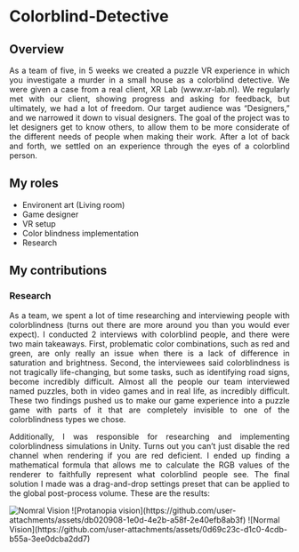 # Colorblind-Detective
## Overview
<p align="justify"> As a team of five, in 5 weeks we created a puzzle VR experience in which you investigate a murder in a small house as a colorblind detective. We were given a case from a real client, XR Lab (www.xr-lab.nl). We regularly met with our client, showing progress and asking for feedback, but ultimately, we had a lot of freedom. Our target audience was “Designers,” and we narrowed it down to visual designers. The goal of the project was to let designers get to know others, to allow them to be more considerate of the different needs of people when making their work. After a lot of back and forth, we settled on an experience through the eyes of a colorblind person. </p>

## My roles
+ Environent art (Living room)
+ Game designer
+ VR setup
+ Color blindness implementation
+ Research

## My contributions

### Research

<p align="justify"> As a team, we spent a lot of time researching and interviewing people with colorblindness (turns out there are more around you than you would ever expect). I conducted 2 interviews with colorblind people, and there were two main takeaways. First, problematic color combinations, such as red and green, are only really an issue when there is a lack of difference in saturation and brightness. Second, the interviewees said colorblindness is not tragically life-changing, but some tasks, such as identifying road signs, become incredibly difficult. Almost all the people our team interviewed named puzzles, both in video games and in real life, as incredibly difficult. These two findings pushed us to make our game experience into a puzzle game with parts of it that are completely invisible to one of the colorblindness types we chose. </p>

<p align="justify"> Additionally, I was responsible for researching and implementing colorblindness simulations in Unity. Turns out you can’t just disable the red channel when rendering if you are red deficient. I ended up finding a mathematical formula that allows me to calculate the RGB values of the renderer to faithfully represent what colorblind people see. The final solution I made was a drag-and-drop settings preset that can be applied to the global post-process volume. These are the results: </p>
<img src="https://github.com/user-attachments/assets/db020908-1e0d-4e2b-a58f-2e40efb8ab3f" alt="Nomral Vision">
![Protanopia vision](https://github.com/user-attachments/assets/db020908-1e0d-4e2b-a58f-2e40efb8ab3f)
![Normal Vision](https://github.com/user-attachments/assets/0d69c23c-d1c0-4cdb-b55a-3ee0dcba2dd7)
